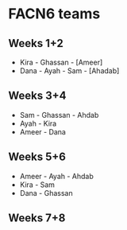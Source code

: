 # FACN6 teams

## Weeks 1+2
- Kira - Ghassan - [Ameer] 
- Dana - Ayah - Sam - [Ahadab]

## Weeks 3+4
- Sam - Ghassan - Ahdab
- Ayah - Kira
- Ameer - Dana

## Weeks 5+6
- Ameer - Ayah - Ahdab
- Kira - Sam
- Dana - Ghassan

## Weeks 7+8
